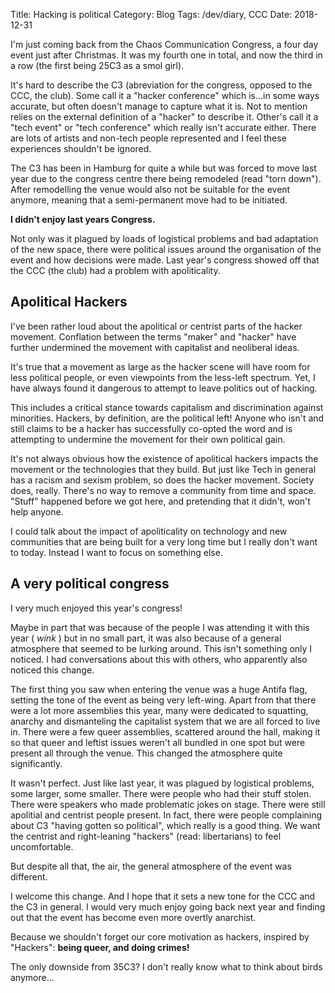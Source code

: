 Title: Hacking is political
Category: Blog
Tags: /dev/diary, CCC
Date: 2018-12-31

I'm just coming back from the Chaos Communication Congress,
a four day event just after Christmas.
It was my fourth one in total, and now the third in a row
(the first being 25C3 as a smol girl).

It's hard to describe the C3 (abreviation for the congress, opposed to the CCC, the club).
Some call it a "hacker conference" which is...in some ways accurate,
but often doesn't manage to capture what it is.
Not to mention relies on the external definition of a "hacker" to describe it.
Other's call it a "tech event" or "tech conference" which really isn't accurate either.
There are lots of artists and non-tech people represented
and I feel these experiences shouldn't be ignored.

The C3 has been in Hamburg for quite a while but was forced to move last year
due to the congress centre there being remodeled (read "torn down").
After remodelling the venue would also not be suitable for the event anymore,
meaning that a semi-permanent move had to be initiated.

**I didn't enjoy last years Congress.**

Not only was it plagued by loads of logistical problems and bad adaptation of the new space,
there were political issues around the organisation of the event and how decisions were made.
Last year's congress showed off that the CCC (the club) had a problem with apoliticality.

## Apolitical Hackers

I've been rather loud about the apolitical or centrist parts of the hacker movement.
Conflation between the terms "maker" and "hacker" have further undermined the movement
with capitalist and neoliberal ideas.

It's true that a movement as large as the hacker scene will have room for less political people,
or even viewpoints from the less-left spectrum.
Yet, I have always found it dangerous to attempt to leave politics out of hacking.

This includes a critical stance towards capitalism and discrimination against minorities.
Hackers, by definition, are the political left!
Anyone who isn't and still claims to be a hacker has successfully co-opted the word
and is attempting to undermine the movement for their own political gain.

It's not always obvious how the existence of apolitical hackers impacts the movement
or the technologies that they build.
But just like Tech in general has a racism and sexism problem,
so does the hacker movement.
Society does, really. There's no way to remove a community from time and space.
"Stuff" happened before we got here, and pretending that it didn't, won't help anyone.

I could talk about the impact of apoliticality on technology
and new communities that are being built for a very long time but I really don't want to today.
Instead I want to focus on something else.

## A very political congress

I very much enjoyed this year's congress!

Maybe in part that was because of the people I was attending it with this year ( *wink* )
but in no small part, it was also because of a general atmosphere that seemed to be lurking around.
This isn't something only I noticed.
I had conversations about this with others, who apparently also noticed this change.

The first thing you saw when entering the venue was a huge Antifa flag,
setting the tone of the event as being very left-wing.
Apart from that there were a lot more assemblies this year,
many were dedicated to squatting, anarchy and dismanteling the capitalist system
that we are all forced to live in.
There were a few queer assemblies, scattered around the hall,
making it so that queer and leftist issues weren't all bundled in one spot
but were present all through the venue.
This changed the atmosphere quite significantly.

It wasn't perfect. Just like last year, it was plagued by logistical problems,
some larger, some smaller.
There were people who had their stuff stolen.
There were speakers who made problematic jokes on stage.
There were still apolitial and centrist people present.
In fact, there were people complaining about C3 "having gotten so political",
which really is a good thing.
We want the centrist and right-leaning "hackers" (read: libertarians) to feel uncomfortable.

But despite all that, the air, the general atmosphere of the event was different.

I welcome this change.
And I hope that it sets a new tone for the CCC and the C3 in general.
I would very much enjoy going back next year and finding out that the event has become even more overtly anarchist.

Because we shouldn't forget our core motivation as hackers, inspired by "Hackers":
**being queer, and doing crimes!**

The only downside from 35C3? I don't really know what to think about birds anymore...



